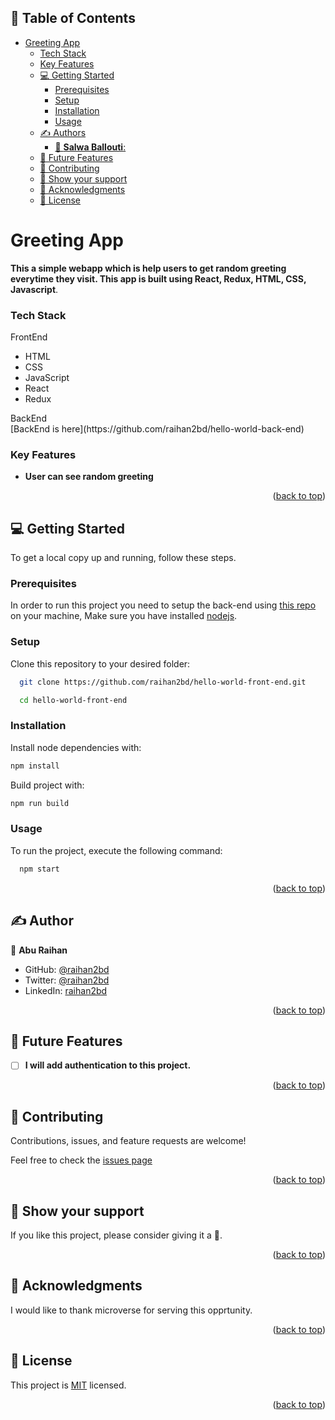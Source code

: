 <a name="readme-top"></a>

## 📗 Table of Contents

- [Greeting App ](#greeting-app-)
    - [Tech Stack ](#tech-stack-)
    - [Key Features ](#key-features-)
  - [💻 Getting Started ](#-getting-started-)
    - [Prerequisites ](#prerequisites-)
    - [Setup ](#setup-)
    - [Installation ](#installation-)
    - [Usage ](#usage-)
  - [✍️ Authors ](#️-authors-)
    - [👤 **Salwa Ballouti**:](#-salwa-ballouti)
  - [🔭 Future Features ](#-future-features-)
  - [🤝 Contributing ](#-contributing-)
  - [💖 Show your support ](#-show-your-support-)
  - [🙏 Acknowledgments ](#-acknowledgments-)
  - [📝  License ](#--license-)


# Greeting App <a name="about-project"></a>

**This a simple webapp which is help users to get random greeting everytime they visit. This app is built using React, Redux, HTML, CSS, Javascript**.<a name="built-with"></a>

### Tech Stack <a name="tech-stack"></a>

<summary>FrontEnd</summary>
  <ul>
    <li>HTML</li>
    <li>CSS</li>
    <li>JavaScript</li>
    <li>React</li>
    <li>Redux</li>
  </ul>

<summary>BackEnd</summary>
  [BackEnd is here](https://github.com/raihan2bd/hello-world-back-end)

### Key Features <a name="key-features"></a>

- **User can see random greeting**
  
<p align="right">(<a href="#readme-top">back to top</a>)</p>


## 💻 Getting Started <a name="getting-started"></a>

To get a local copy up and running, follow these steps.

### Prerequisites <a name="prerequisites"></a>

In order to run this project you need to setup the back-end using [this repo](https://github.com/raihan2bd/hello-world-back-end) on your machine, Make sure you have installed [nodejs](https://nodejs.org).


### Setup <a name="setup"></a>

Clone this repository to your desired folder:

```sh
  git clone https://github.com/raihan2bd/hello-world-front-end.git
```

```sh
  cd hello-world-front-end
```


### Installation <a name="installation"></a>

Install node dependencies with:

```sh
npm install
```

Build project with:

```sh
npm run build
```

### Usage <a name="usage"></a>

To run the project, execute the following command:

```sh
  npm start
```

<p align="right">(<a href="#readme-top">back to top</a>)</p>


## ✍️ Author <a name="authors"></a>
  
👤 **Abu Raihan**

- GitHub: [@raihan2bd](https://github.com/raihan2bd)
- Twitter: [@raihan2bd](https://twitter.com/raihan2bd)
- LinkedIn: [raihan2bd](https://linkedin.com/in/raihan2bd)

<p align="right">(<a href="#readme-top">back to top</a>)</p>


## 🔭 Future Features <a name="future-features"></a>

- [ ] **I will add authentication to this project.**

<p align="right">(<a href="#readme-top">back to top</a>)</p>


## 🤝 Contributing <a name="contributing"></a>

Contributions, issues, and feature requests are welcome!

Feel free to check the [issues page](../../issues/)

<p align="right">(<a href="#readme-top">back to top</a>)</p>


## 💖 Show your support <a name="support"></a>

If you like this project, please consider giving it a 🌟.

<p align="right">(<a href="#readme-top">back to top</a>)</p>


## 🙏 Acknowledgments <a name="acknowledgements"></a>

I would like to thank microverse for serving this opprtunity.


<p align="right">(<a href="#readme-top">back to top</a>)</p>


## 📝  License <a name="license"></a>

This project is [MIT](./LICENSE) licensed.

<p align="right">(<a href="#readme-top">back to top</a>)</p>
